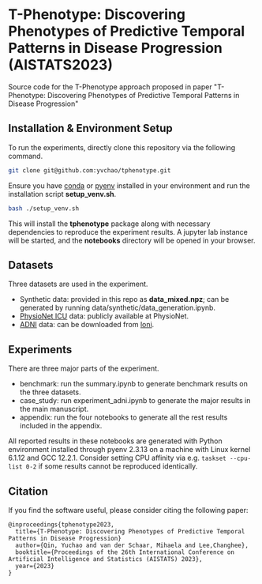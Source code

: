 # T-Phenotype: Discovering Phenotypes of Predictive Temporal Patterns in Disease Progression (AISTATS2023)

Source code for the T-Phenotype approach proposed in paper "T-Phenotype: Discovering Phenotypes of Predictive Temporal Patterns in Disease Progression"

## Installation & Environment Setup

To run the experiments, directly clone this repository via the following command.
```bash
git clone git@github.com:yvchao/tphenotype.git
```

Ensure you have [conda](https://docs.conda.io/en/latest/miniconda.html) or [pyenv](https://github.com/pyenv/pyenv) installed in your environment and run the installation script **setup_venv.sh**.
```bash
bash ./setup_venv.sh
```
This will install the **tphenotype** package along with necessary dependencies to reproduce the experiment results.
A jupyter lab instance will be started, and the **notebooks** directory will be opened in your browser.



## Datasets

Three datasets are used in the experiment.
- Synthetic data: provided in this repo as **data_mixed.npz**; can be generated by running data/synthetic/data_generation.ipynb.
- [PhysioNet ICU](https://physionet.org/content/challenge-2012/1.0.0/) data: publicly available at PhysioNet.
- [ADNI](https://tadpole.grand-challenge.org/) data: can be downloaded from [loni](https://adni.loni.usc.edu/).

## Experiments
There are three major parts of the experiment.
- benchmark: run the summary.ipynb to generate benchmark results on the three datasets.
- case_study: run experiment_adni.ipynb to generate the major results in the main manuscript.
- appendix: run the four notebooks to generate all the rest results included in the appendix.

All reported results in these notebooks are generated with Python environment installed through pyenv 2.3.13 on a machine with Linux kernel 6.1.12 and GCC 12.2.1.
Consider setting CPU affinity via e.g. `taskset --cpu-list 0-2` if some results cannot be reproduced identically.

## Citation
If you find the software useful, please consider citing the following paper:
```
@inproceedings{tphenotype2023,
  title={T-Phenotype: Discovering Phenotypes of Predictive Temporal Patterns in Disease Progression}
  author={Qin, Yuchao and van der Schaar, Mihaela and Lee,Changhee},
  booktitle={Proceedings of the 26th International Conference on Artificial Intelligence and Statistics (AISTATS) 2023},
  year={2023}
}
```
